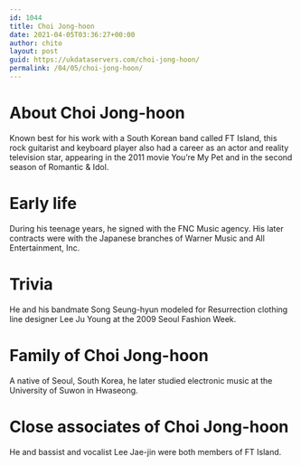 ```yaml
---
id: 1044
title: Choi Jong-hoon
date: 2021-04-05T03:36:27+00:00
author: chito
layout: post
guid: https://ukdataservers.com/choi-jong-hoon/
permalink: /04/05/choi-jong-hoon/
---
```




  
  
#  About Choi Jong-hoon
                  
                  
                  
Known best for his work with a South Korean band called FT Island, this rock guitarist and keyboard player also had a career as an actor and reality television star, appearing in the 2011 movie You&#8217;re My Pet and in the second season of Romantic & Idol.
                  
                
                
                
# Early life
                  
                  
                  
During his teenage years, he signed with the FNC Music agency. His later contracts were with the Japanese branches of Warner Music and All Entertainment, Inc.
                  
                
                
                
# Trivia
                  
                  
                  
He and his bandmate Song Seung-hyun modeled for Resurrection clothing line designer Lee Ju Young at the 2009 Seoul Fashion Week.
                  
                
                
                
# Family of Choi Jong-hoon
                  
                  
                  
A native of Seoul, South Korea, he later studied electronic music at the University of Suwon in Hwaseong.
                  
                
                
                
# Close associates of Choi Jong-hoon
                  
                  
                  
He and bassist and vocalist Lee Jae-jin were both members of FT Island.
                  
                
              
            
          
          
          
    
    
  
